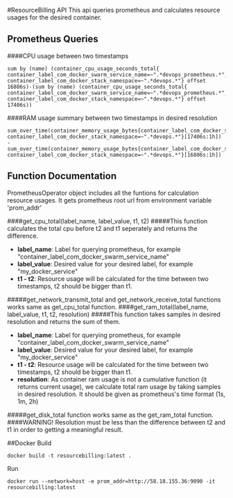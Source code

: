 #ResourceBilling API
This api queries prometheus and calculates resource usages for the desired container.

## Prometheus Queries
####CPU usage between two timestamps
```
sum by (name) (container_cpu_usage_seconds_total{ container_label_com_docker_swarm_service_name=~".*devops_prometheus.*", container_label_com_docker_stack_namespace=~".*devops.*"} offset 16806s)-(sum by (name) (container_cpu_usage_seconds_total{ container_label_com_docker_swarm_service_name=~".*devops_prometheus.*", container_label_com_docker_stack_namespace=~".*devops.*"} offset 17406s))
```
####RAM usage summary between two timestamps in desired resolution
```
sum_over_time(container_memory_usage_bytes{container_label_com_docker_swarm_service_name=~".*devops_prometheus.*", container_label_com_docker_stack_namespace=~".*devops.*"}[17406s:1h]) -sum_over_time(container_memory_usage_bytes{container_label_com_docker_swarm_service_name=~".*devops_prometheus.*", container_label_com_docker_stack_namespace=~".*devops.*"}[16806s:1h])
```

## Function Documentation
PrometheusOperator object includes all the funtions for calculation resource usages.
It gets prometheus root url from environment variable 'prom_addr'


####get_cpu_total(label_name, label_value, t1, t2)
#####This function calculates the total cpu before t2 and t1 seperately and returns the difference.
- **label_name**: Label for querying prometheus, for example "container_label_com_docker_swarm_service_name"
- **label_value**: Desired value for your desired label, for example "my_docker_service"
- **t1 - t2**: Resource usage will be calculated for the time between two timestamps, 
t2 should be bigger than t1.

#####get_network_transmit_total and get_network_receive_total functions works same as get_cpu_total function.
####get_ram_total(label_name, label_value, t1, t2, resolution)
#####This function takes samples in desired resolution and returns the sum of them.
- **label_name**: Label for querying prometheus, for example "container_label_com_docker_swarm_service_name"
- **label_value**: Desired value for your desired label, for example "my_docker_service"
- **t1 - t2**: Resource usage will be calculated for the time between two timestamps, 
t2 should be bigger than t1.
- **resolution**: As container ram usage is not a cumulative function (it returns current usage),
 we calculate total ram usage by taking samples in desired resolution. It should be given as
 prometheus's time format (1s, 1m, 2h)

#####get_disk_total function works same as the get_ram_total function.
####WARNING! Resolution must be less than the difference between t2 and t1 in order to getting a meaningful result.

##Docker
Build
```
docker build -t resourcebilling:latest .
```
Run
```
docker run --network=host -e prom_addr=http://58.18.155.36:9090 -it resourcebilling:latest
```